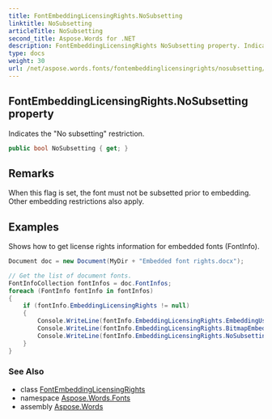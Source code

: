 ```yaml
---
title: FontEmbeddingLicensingRights.NoSubsetting
linktitle: NoSubsetting
articleTitle: NoSubsetting
second_title: Aspose.Words for .NET
description: FontEmbeddingLicensingRights NoSubsetting property. Indicates the No subsetting restriction in C#.
type: docs
weight: 30
url: /net/aspose.words.fonts/fontembeddinglicensingrights/nosubsetting/
---
```

## FontEmbeddingLicensingRights.NoSubsetting property

Indicates the "No subsetting" restriction.

```csharp
public bool NoSubsetting { get; }
```

## Remarks

When this flag is set, the font must not be subsetted prior to embedding. Other embedding restrictions also apply.

## Examples

Shows how to get license rights information for embedded fonts (FontInfo).

```csharp
Document doc = new Document(MyDir + "Embedded font rights.docx");

// Get the list of document fonts.
FontInfoCollection fontInfos = doc.FontInfos;
foreach (FontInfo fontInfo in fontInfos) 
{
    if (fontInfo.EmbeddingLicensingRights != null)
    {
        Console.WriteLine(fontInfo.EmbeddingLicensingRights.EmbeddingUsagePermissions);
        Console.WriteLine(fontInfo.EmbeddingLicensingRights.BitmapEmbeddingOnly);
        Console.WriteLine(fontInfo.EmbeddingLicensingRights.NoSubsetting);
    }
}
```

### See Also

* class [FontEmbeddingLicensingRights](../)
* namespace [Aspose.Words.Fonts](../../../aspose.words.fonts/)
* assembly [Aspose.Words](../../../)
